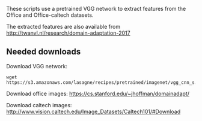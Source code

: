 These scripts use a pretrained VGG network to extract features from the Office and Office-caltech datasets.

The extracted features are also available from http://twanvl.nl/research/domain-adaptation-2017


Needed downloads
-----

Download VGG network:

    wget https://s3.amazonaws.com/lasagne/recipes/pretrained/imagenet/vgg_cnn_s.pkl

Download office images: https://cs.stanford.edu/~jhoffman/domainadapt/

Download caltech images: http://www.vision.caltech.edu/Image_Datasets/Caltech101/#Download


